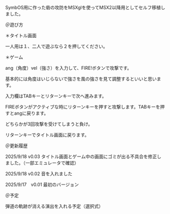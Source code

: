 SymbOS用に作った砦の攻防をMSXglを使ってMSX2以降用としてセルフ移植しました。

＠遊び方

＊タイトル画面　

一人用は１、二人で遊ぶなら２を押してください。

＊ゲーム

ang（角度）vel（強さ）を入力して、FIRE!ボタンで攻撃です。

基本的には角度はいじらないで強さを風の強さを見て調整するといいと思います。

入力欄はTABキーとリターンキーで次へ進みます。

FIREボタンがアクティブな時にリターンキーを押すと攻撃します。TABキーを押すとangに戻ります。

どちらかが3回攻撃を受けてしまうと負け。

リターンキーでタイトル画面に戻ります。



＠更新履歴

2025/9/18 v0.03 タイトル画面とゲーム中の画面にゴミが出る不具合を修正しました。（一部エミュレータで確認）

2025/9/18 v0.02 音を入れました

2025/9/17　v0.01 最初のバージョン


＠予定

弾道の軌跡が消える演出を入れる予定（選択式）
